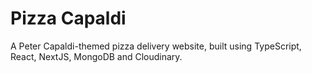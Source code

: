 # Pizza Capaldi

A Peter Capaldi-themed pizza delivery website, built using TypeScript, React, NextJS, MongoDB and Cloudinary.